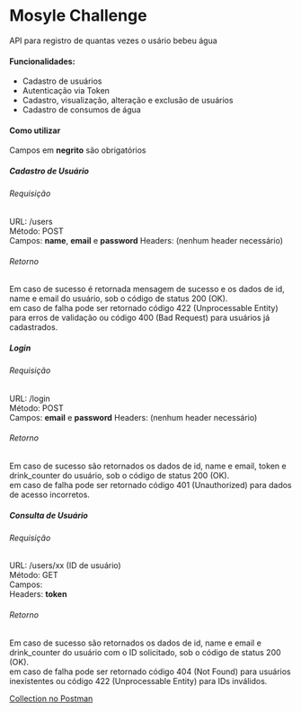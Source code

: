 # Mosyle Challenge

API para registro de quantas vezes o usário bebeu água

#### Funcionalidades:
    
* Cadastro de usuários
* Autenticação via Token
* Cadastro, visualização, alteração e exclusão de usuários
* Cadastro de consumos de água


#### Como utilizar
Campos em **negrito** são obrigatórios

##### Cadastro de Usuário

###### Requisição
URL: /users  
Método: POST  
Campos: **name**, **email** e **password**
Headers: (nenhum header necessário)

###### Retorno
Em caso de sucesso é retornada mensagem de sucesso e os dados de id, name e email do usuário, sob o código de status 200 (OK).  
em caso de falha pode ser retornado código 422 (Unprocessable Entity) para erros de validação ou código 400 (Bad Request) para usuários já cadastrados.

##### Login

###### Requisição
URL: /login  
Método: POST  
Campos: **email** e **password**
Headers: (nenhum header necessário)

###### Retorno
Em caso de sucesso são retornados os dados de id, name e email, token e drink_counter do usuário, sob o código de status 200 (OK).  
em caso de falha pode ser retornado código 401 (Unauthorized) para dados de acesso incorretos.

##### Consulta de Usuário

###### Requisição
URL: /users/xx (ID de usuário)  
Método: GET  
Campos:  
Headers: **token**

###### Retorno
Em caso de sucesso são retornados os dados de id, name e email e drink_counter do usuário com o ID solicitado, sob o código de status 200 (OK).  
em caso de falha pode ser retornado código 404 (Not Found) para usuários inexistentes ou código 422 (Unprocessable Entity) para IDs inválidos.

[Collection no Postman](https://www.postman.com)
